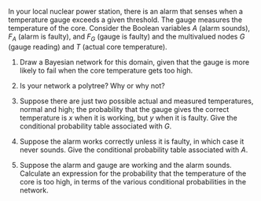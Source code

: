 

In your local nuclear power station, there is an alarm that senses when
a temperature gauge exceeds a given threshold. The gauge measures the
temperature of the core. Consider the Boolean variables $A$ (alarm
sounds), $F_A$ (alarm is faulty), and $F_G$ (gauge is faulty) and the
multivalued nodes $G$ (gauge reading) and $T$ (actual core temperature).<br>

1.  Draw a Bayesian network for this domain, given that the gauge is
    more likely to fail when the core temperature gets too high.<br>

2.  Is your network a polytree? Why or why not?<br>

3.  Suppose there are just two possible actual and measured
    temperatures, normal and high; the probability that the gauge gives
    the correct temperature is $x$ when it is working, but $y$ when it
    is faulty. Give the conditional probability table associated with
    $G$.<br>

4.  Suppose the alarm works correctly unless it is faulty, in which case
    it never sounds. Give the conditional probability table associated
    with $A$.<br>

5.  Suppose the alarm and gauge are working and the alarm sounds.
    Calculate an expression for the probability that the temperature of
    the core is too high, in terms of the various conditional
    probabilities in the network.<br>
